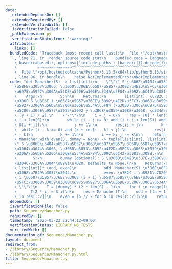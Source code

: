 ```yaml
---
data:
  _extendedDependsOn: []
  _extendedRequiredBy: []
  _extendedVerifiedWith: []
  _isVerificationFailed: false
  _pathExtension: py
  _verificationStatusIcon: ':warning:'
  attributes:
    links: []
  bundledCode: "Traceback (most recent call last):\n  File \"/opt/hostedtoolcache/Python/3.13.5/x64/lib/python3.13/site-packages/onlinejudge_verify/documentation/build.py\"\
    , line 71, in _render_source_code_stat\n    bundled_code = language.bundle(stat.path,\
    \ basedir=basedir, options={'include_paths': [basedir]}).decode()\n          \
    \         ~~~~~~~~~~~~~~~^^^^^^^^^^^^^^^^^^^^^^^^^^^^^^^^^^^^^^^^^^^^^^^^^^^^^^^^^^^^^^^^^^\n\
    \  File \"/opt/hostedtoolcache/Python/3.13.5/x64/lib/python3.13/site-packages/onlinejudge_verify/languages/python.py\"\
    , line 96, in bundle\n    raise NotImplementedError\nNotImplementedError\n"
  code: "def Manacher(S) -> list[int]:\n    \"\"\" S \u306E\u5404\u6587\u5B57\u306B\
    \u5BFE\u3057\u3066, \u305D\u306E\u6587\u5B57\u3092\u4E2D\u5FC3\u3068\u3059\u308B\
    \u6975\u5927\u306A\u56DE\u5206\u306E\u534A\u5F84\u3092\u6C42\u3081\u308B.\n\n\
    \    Args:\n        S:\n\n    Returns:\n        list[int]: \u7B2C i \u8981\u7D20\
    \u306F S \u306E i \u6587\u5B57\u76EE\u3092\u4E2D\u5FC3\u3068\u3059\u308B\u6975\
    \u5927\u306A\u56DE\u5206\u306E\u534A\u5F84 (\u305D\u306E\u6975\u5927\u306A\u56DE\
    \u5206\u306E\u9577\u3055\u3092 y \u3068\u3059\u308B\u3068, \u534A\u5F84\u306F\
    \ (y + 1) / 2).\n    \"\"\"\n\n    i = j = 0\n    res = [0] * len(S)\n    while\
    \ i < len(S):\n        while (i - j >= 0) and (i + j < len(S)) and (S[i - j] ==\
    \ S[i + j]):\n            j += 1\n\n        res[i] = j\n        k = 1\n      \
    \  while (i - k >= 0) and (k + res[i - k] < j):\n            res[i + k] = res[i\
    \ - k]\n            k += 1\n\n        i += k; j -= k\n\n    return res\n\ndef\
    \ Manacher_with_even(S, dummy = None) -> tuple[list[int], list[int]]:\n    \"\"\
    \" S \u306E\u5404\u6587\u5B57\u3068\u6587\u5B57\u3068\u6587\u5B57\u306E\u9593\u306B\
    \u3064\u3044\u3066, \u305D\u3053\u3092\u4E2D\u5FC3\u3068\u3059\u308B\u6975\u5927\
    \u306A\u56DE\u5206\u306E\u534A\u5F84\u3092\u6C42\u3081\u308B.\n\n    Args:\n \
    \       S:\n        dummy (optional): S \u306B\u542B\u307E\u308C\u308B\u3053\u3068\
    \u304C\u306A\u3044\u8981\u7D20. Defaults to None.\n\n    Returns:\n        tuple[list[int],\
    \ list[int]]: (odd, even)\n            odd: Manachar(S) \u306E\u8FD4\u308A\u5024\
    \u3068\u7B49\u3057\u3044.\n            even: \u7B2C i \u8981\u7D20\u306F S \u306E\
    \ i \u6587\u5B57\u76EE\u3068 (i + 1) \u6587\u5B57\u76EE\u306E\u9593\u3092\u4E2D\
    \u5FC3\u3068\u3059\u308B\u6975\u5927\u306A\u56DE\u5206\u306E\u534A\u5F84\n   \
    \ \"\"\"\n    T = [dummy] * (2 * len(S) - 1)\n    for i in range(len(S)):\n  \
    \      T[2 * i] = S[i]\n\n    res = Manacher(T)\n    odd = [(a + 1) // 2 for a\
    \ in res[::2]]\n    even = [b // 2 for b in res[1::2]]\n\n    return odd, even\n"
  dependsOn: []
  isVerificationFile: false
  path: Sequence/Manacher.py
  requiredBy: []
  timestamp: '2025-03-23 22:44:12+09:00'
  verificationStatus: LIBRARY_NO_TESTS
  verifiedWith: []
documentation_of: Sequence/Manacher.py
layout: document
redirect_from:
- /library/Sequence/Manacher.py
- /library/Sequence/Manacher.py.html
title: Sequence/Manacher.py
---
```

